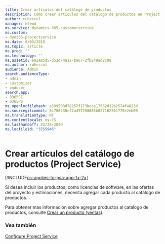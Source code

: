 ```yaml
---
title: Crear artículos del catálogo de productos
description: Cómo crear artículos del catálogo de productos en Project Service
author: ruhercul
manager: kfend
ms.service: dynamics-365-customerservice
ms.custom:
- dyn365-projectservice
ms.date: 8/03/2018
ms.topic: article
ms.prod: ''
ms.technology: ''
ms.assetid: 692a85d5-d52d-4a12-ba67-2fb249ad2c09
ms.author: ruhercul
audience: Admin
search.audienceType:
- admin
- customizer
- enduser
search.app:
- D365CE
- D365PS
ms.openlocfilehash: a399503d78257f173bcce17562d12b2574f4823d
ms.sourcegitcommit: 8c786230ef2a497280885b827162561776e2eb00
ms.translationtype: HT
ms.contentlocale: es-ES
ms.lasthandoff: 03/24/2020
ms.locfileid: "3755946"
---
```

# <a name="create-product-catalog-items-project-service"></a>Crear artículos del catálogo de productos (Project Service)

[!INCLUDE[cc-applies-to-psa-app-1x-2x](../includes/cc-applies-to-psa-app-1x-2x.md)]

Si desea incluir los productos, como licencias de software, en las ofertas del proyecto y estimaciones, necesita agregar cada producto al catálogo de productos.  
  
 Para obtener más información sobre agregar productos al catálogo de productos, consulte [Crear un producto (ventas)](../sales-enterprise/create-product-sales.md).  
  
### <a name="see-also"></a>Vea también  
 [Configure Project Service](../project-service/configure.md)
